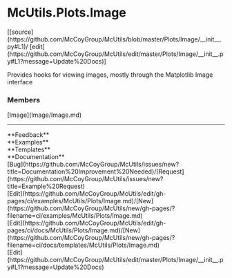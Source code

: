 # <a id="McUtils.Plots.Image">McUtils.Plots.Image</a> 
<div class="docs-source-link" markdown="1">
[[source](https://github.com/McCoyGroup/McUtils/blob/master/Plots/Image/__init__.py#L1)/
[edit](https://github.com/McCoyGroup/McUtils/edit/master/Plots/Image/__init__.py#L1?message=Update%20Docs)]
</div>
    
Provides hooks for viewing images, mostly through the Matplotlib Image interface

### Members
<div class="container alert alert-secondary bg-light">
  <div class="row">
   <div class="col" markdown="1">
[Image](Image/Image.md)   
</div>
   <div class="col" markdown="1">
   
</div>
   <div class="col" markdown="1">
   
</div>
</div>
</div>













---


<div markdown="1" class="text-secondary">
<div class="container">
  <div class="row">
   <div class="col" markdown="1">
**Feedback**   
</div>
   <div class="col" markdown="1">
**Examples**   
</div>
   <div class="col" markdown="1">
**Templates**   
</div>
   <div class="col" markdown="1">
**Documentation**   
</div>
   <div class="col" markdown="1">
   
</div>
   <div class="col" markdown="1">
   
</div>
   <div class="col" markdown="1">
   
</div>
</div>
  <div class="row">
   <div class="col" markdown="1">
[Bug](https://github.com/McCoyGroup/McUtils/issues/new?title=Documentation%20Improvement%20Needed)/[Request](https://github.com/McCoyGroup/McUtils/issues/new?title=Example%20Request)   
</div>
   <div class="col" markdown="1">
[Edit](https://github.com/McCoyGroup/McUtils/edit/gh-pages/ci/examples/McUtils/Plots/Image.md)/[New](https://github.com/McCoyGroup/McUtils/new/gh-pages/?filename=ci/examples/McUtils/Plots/Image.md)   
</div>
   <div class="col" markdown="1">
[Edit](https://github.com/McCoyGroup/McUtils/edit/gh-pages/ci/docs/McUtils/Plots/Image.md)/[New](https://github.com/McCoyGroup/McUtils/new/gh-pages/?filename=ci/docs/templates/McUtils/Plots/Image.md)   
</div>
   <div class="col" markdown="1">
[Edit](https://github.com/McCoyGroup/McUtils/edit/master/Plots/Image/__init__.py#L1?message=Update%20Docs)   
</div>
   <div class="col" markdown="1">
   
</div>
   <div class="col" markdown="1">
   
</div>
   <div class="col" markdown="1">
   
</div>
</div>
</div>
</div>